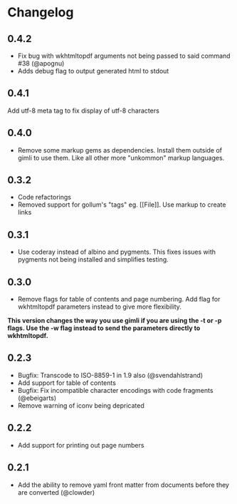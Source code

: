 # Changelog

## 0.4.2

* Fix bug with wkhtmltopdf arguments not being passed to said command #38 (@apognu)
* Adds debug flag to output generated html to stdout

## 0.4.1

Add utf-8 meta tag to fix display of utf-8 characters

## 0.4.0

* Remove some markup gems as dependencies. Install them outside of gimli to use them. Like all other more "unkommon" markup languages.

## 0.3.2

* Code refactorings
* Removed support for gollum's "tags" eg. [[File]]. Use markup to create links

## 0.3.1

* Use coderay instead of albino and pygments. This fixes issues with
  pygments not being installed and simplifies testing.

## 0.3.0

* Remove flags for table of contents and page numbering. Add flag for wkhtmltopdf parameters instead to give more flexibility.

**This version changes the way you use gimli if you are using the -t or
-p flags. Use the -w flag instead to send the parameters directly to
wkhtmltopdf.**

## 0.2.3

* Bugfix: Transcode to ISO-8859-1 in 1.9 also (@svendahlstrand)
* Add support for table of contents
* Bugfix: Fix incompatible character encodings with code fragments
  (@ebeigarts)
* Remove warning of iconv being depricated

## 0.2.2

* Add support for printing out page numbers

## 0.2.1

* Add the ability to remove yaml front matter from documents before they are converted (@clowder)


